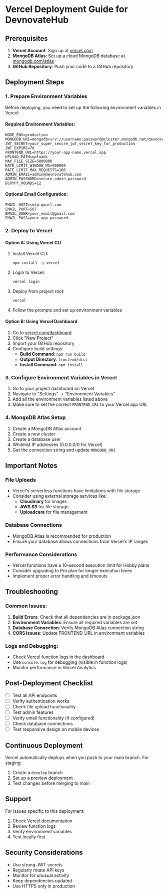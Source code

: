 # Vercel Deployment Guide for DevnovateHub

## Prerequisites

1. **Vercel Account**: Sign up at [vercel.com](https://vercel.com)
2. **MongoDB Atlas**: Set up a cloud MongoDB database at [mongodb.com/atlas](https://mongodb.com/atlas)
3. **GitHub Repository**: Push your code to a GitHub repository

## Deployment Steps

### 1. Prepare Environment Variables

Before deploying, you need to set up the following environment variables in Vercel:

#### Required Environment Variables:
```
NODE_ENV=production
MONGODB_URI=mongodb+srv://username:password@cluster.mongodb.net/devnovatehub
JWT_SECRET=your_super_secure_jwt_secret_key_for_production
JWT_EXPIRE=7d
FRONTEND_URL=https://your-app-name.vercel.app
UPLOAD_PATH=uploads
MAX_FILE_SIZE=5000000
RATE_LIMIT_WINDOW_MS=900000
RATE_LIMIT_MAX_REQUESTS=100
ADMIN_EMAIL=admin@devnovatehub.com
ADMIN_PASSWORD=secure_admin_password
BCRYPT_ROUNDS=12
```

#### Optional Email Configuration:
```
EMAIL_HOST=smtp.gmail.com
EMAIL_PORT=587
EMAIL_USER=your_email@gmail.com
EMAIL_PASS=your_app_password
```

### 2. Deploy to Vercel

#### Option A: Using Vercel CLI
1. Install Vercel CLI:
   ```bash
   npm install -g vercel
   ```

2. Login to Vercel:
   ```bash
   vercel login
   ```

3. Deploy from project root:
   ```bash
   vercel
   ```

4. Follow the prompts and set up environment variables

#### Option B: Using Vercel Dashboard
1. Go to [vercel.com/dashboard](https://vercel.com/dashboard)
2. Click "New Project"
3. Import your GitHub repository
4. Configure build settings:
   - **Build Command**: `npm run build`
   - **Output Directory**: `frontend/dist`
   - **Install Command**: `npm install`

### 3. Configure Environment Variables in Vercel

1. Go to your project dashboard on Vercel
2. Navigate to "Settings" → "Environment Variables"
3. Add all the environment variables listed above
4. Make sure to set the correct `FRONTEND_URL` to your Vercel app URL

### 4. MongoDB Atlas Setup

1. Create a MongoDB Atlas account
2. Create a new cluster
3. Create a database user
4. Whitelist IP addresses (0.0.0.0/0 for Vercel)
5. Get the connection string and update `MONGODB_URI`

## Important Notes

### File Uploads
- Vercel's serverless functions have limitations with file storage
- Consider using external storage services like:
  - **Cloudinary** for images
  - **AWS S3** for file storage
  - **Uploadcare** for file management

### Database Connections
- MongoDB Atlas is recommended for production
- Ensure your database allows connections from Vercel's IP ranges

### Performance Considerations
- Vercel functions have a 10-second execution limit for Hobby plans
- Consider upgrading to Pro plan for longer execution times
- Implement proper error handling and timeouts

## Troubleshooting

### Common Issues:

1. **Build Errors**: Check that all dependencies are in package.json
2. **Environment Variables**: Ensure all required variables are set
3. **Database Connection**: Verify MongoDB Atlas connection string
4. **CORS Issues**: Update FRONTEND_URL in environment variables

### Logs and Debugging:
- Check Vercel function logs in the dashboard
- Use `console.log` for debugging (visible in function logs)
- Monitor performance in Vercel Analytics

## Post-Deployment Checklist

- [ ] Test all API endpoints
- [ ] Verify authentication works
- [ ] Check file upload functionality
- [ ] Test admin features
- [ ] Verify email functionality (if configured)
- [ ] Check database connections
- [ ] Test responsive design on mobile devices

## Continuous Deployment

Vercel automatically deploys when you push to your main branch. For staging:

1. Create a `develop` branch
2. Set up a preview deployment
3. Test changes before merging to main

## Support

For issues specific to this deployment:
1. Check Vercel documentation
2. Review function logs
3. Verify environment variables
4. Test locally first

## Security Considerations

- Use strong JWT secrets
- Regularly rotate API keys
- Monitor for unusual activity
- Keep dependencies updated
- Use HTTPS only in production
